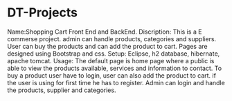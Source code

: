 # DT-Projects

Name:Shopping Cart Front End and BackEnd.
Discription: This is a E commerse project. admin can handle products, categories and suppliers.
User can buy the products and can add the product to cart. Pages are designed using Bootstrap and css.
Setup: Eclipse, h2 database, hibernate, apache tomcat.
Usage: The default page is home page where a public is able to view the products available, services and information to contact.
To buy a product user have to login, user can also add the product to cart. if the user is using for first time he has to register.
Admin can login and handle the products, supplier and categories.
